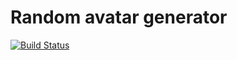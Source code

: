 # Random avatar generator
[![Build Status](https://travis-ci.com/DeLaiT/SimpleRestClient-Android.svg?branch=master)](https://travis-ci.com/DeLaiT/SimpleRestClient-Android)
